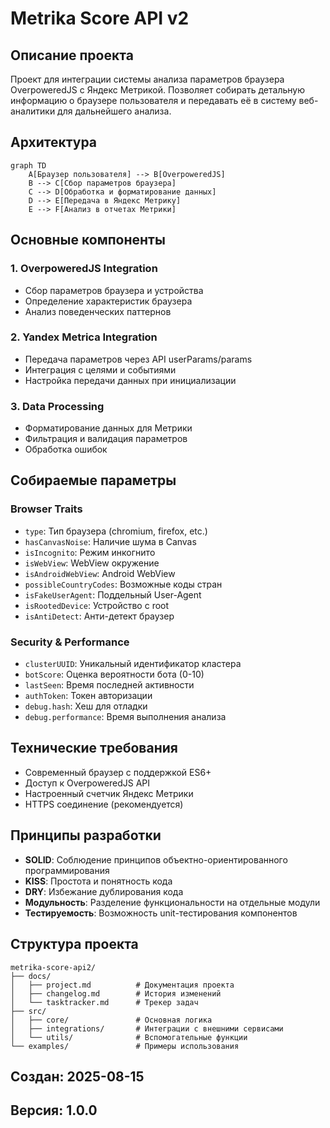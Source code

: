 # Metrika Score API v2

## Описание проекта

Проект для интеграции системы анализа параметров браузера OverpoweredJS с Яндекс Метрикой. Позволяет собирать детальную информацию о браузере пользователя и передавать её в систему веб-аналитики для дальнейшего анализа.

## Архитектура

```mermaid
graph TD
    A[Браузер пользователя] --> B[OverpoweredJS]
    B --> C[Сбор параметров браузера]
    C --> D[Обработка и форматирование данных]
    D --> E[Передача в Яндекс Метрику]
    E --> F[Анализ в отчетах Метрики]
```

## Основные компоненты

### 1. OverpoweredJS Integration
- Сбор параметров браузера и устройства
- Определение характеристик браузера
- Анализ поведенческих паттернов

### 2. Yandex Metrica Integration
- Передача параметров через API userParams/params
- Интеграция с целями и событиями
- Настройка передачи данных при инициализации

### 3. Data Processing
- Форматирование данных для Метрики
- Фильтрация и валидация параметров
- Обработка ошибок

## Собираемые параметры

### Browser Traits
- `type`: Тип браузера (chromium, firefox, etc.)
- `hasCanvasNoise`: Наличие шума в Canvas
- `isIncognito`: Режим инкогнито
- `isWebView`: WebView окружение
- `isAndroidWebView`: Android WebView
- `possibleCountryCodes`: Возможные коды стран
- `isFakeUserAgent`: Поддельный User-Agent
- `isRootedDevice`: Устройство с root
- `isAntiDetect`: Анти-детект браузер

### Security & Performance
- `clusterUUID`: Уникальный идентификатор кластера
- `botScore`: Оценка вероятности бота (0-10)
- `lastSeen`: Время последней активности
- `authToken`: Токен авторизации
- `debug.hash`: Хеш для отладки
- `debug.performance`: Время выполнения анализа

## Технические требования

- Современный браузер с поддержкой ES6+
- Доступ к OverpoweredJS API
- Настроенный счетчик Яндекс Метрики
- HTTPS соединение (рекомендуется)

## Принципы разработки

- **SOLID**: Соблюдение принципов объектно-ориентированного программирования
- **KISS**: Простота и понятность кода
- **DRY**: Избежание дублирования кода
- **Модульность**: Разделение функциональности на отдельные модули
- **Тестируемость**: Возможность unit-тестирования компонентов

## Структура проекта

```
metrika-score-api2/
├── docs/
│   ├── project.md          # Документация проекта
│   ├── changelog.md        # История изменений
│   └── tasktracker.md      # Трекер задач
├── src/
│   ├── core/               # Основная логика
│   ├── integrations/       # Интеграции с внешними сервисами
│   └── utils/              # Вспомогательные функции
└── examples/               # Примеры использования
```

## Создан: 2025-08-15
## Версия: 1.0.0
